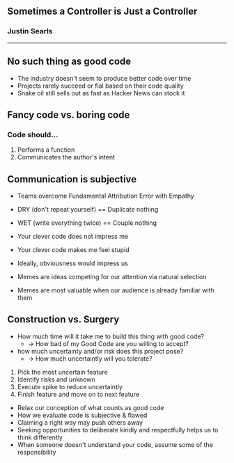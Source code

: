 ## Sometimes a Controller is Just a Controller

### Justin Searls

---

## No such thing as good code

* The industry doesn't seem to produce better code over time
* Projects rarely succeed or fial based on their code quality
* Snake oil still sells out as fast as Hacker News can stock it

## Fancy code vs. boring code

### Code should...

1. Performs a function
2. Communicates the author's intent

## Communication is subjective

* Teams overcome Fundamental Attribution Error with Empathy

* DRY (don't repeat yourself) == Duplicate nothing
* WET (write everything twice) == Couple nothing

* Your clever code does not impress me
* Your clever code makes me feel stupid
* Ideally, obviousness would impress us

* Memes are ideas competing for our attention via natural selection
* Memes are most valuable when our audience is already familiar with them

## Construction vs. Surgery

* How much time will it take me to build this thing with good code?
  * -> How bad of my Good Code are you willing to accept?
* how much uncertainty and/or risk does this project pose?
  * -> How much uncertaintly will you tolerate?

1. Pick the most uncertain feature
2. Identify risks and unknown
3. Execute spike to reduce uncertaintly
4. Finish feature and move on to next feature

* Relax our conception of what counts as good code
* How we evaluate code is subjective & flawed
* Claiming a right way may push others away
* Seeking opportunities to deliberate kindly and respectfully helps us to think differently
* When someone doesn't understand your code, assume some of the responsibility
